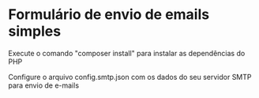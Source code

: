 # Formulário de envio de emails simples

Execute o comando "composer install" para instalar as dependências do PHP

Configure o arquivo config.smtp.json com os dados do seu servidor SMTP para envio de e-mails